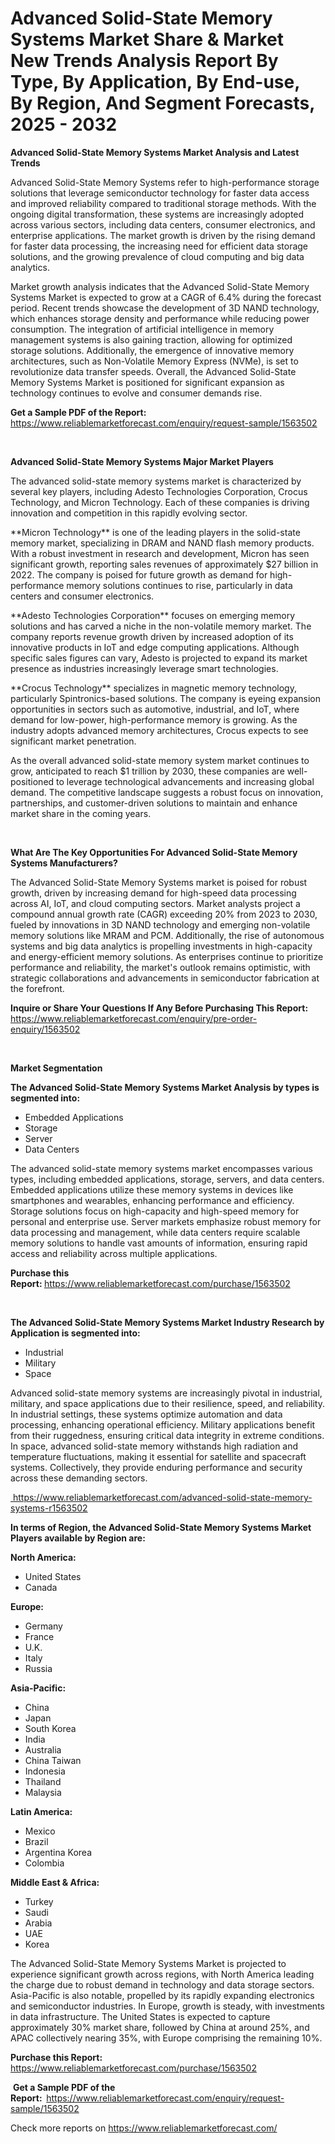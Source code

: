 <p><h1>Advanced Solid-State Memory Systems Market Share & Market New Trends Analysis Report By Type, By Application, By End-use, By Region, And Segment Forecasts, 2025 - 2032</h1></p><p><strong>Advanced Solid-State Memory Systems Market Analysis and Latest Trends</strong></p>
<p><p>Advanced Solid-State Memory Systems refer to high-performance storage solutions that leverage semiconductor technology for faster data access and improved reliability compared to traditional storage methods. With the ongoing digital transformation, these systems are increasingly adopted across various sectors, including data centers, consumer electronics, and enterprise applications. The market growth is driven by the rising demand for faster data processing, the increasing need for efficient data storage solutions, and the growing prevalence of cloud computing and big data analytics.</p><p>Market growth analysis indicates that the Advanced Solid-State Memory Systems Market is expected to grow at a CAGR of 6.4% during the forecast period. Recent trends showcase the development of 3D NAND technology, which enhances storage density and performance while reducing power consumption. The integration of artificial intelligence in memory management systems is also gaining traction, allowing for optimized storage solutions. Additionally, the emergence of innovative memory architectures, such as Non-Volatile Memory Express (NVMe), is set to revolutionize data transfer speeds. Overall, the Advanced Solid-State Memory Systems Market is positioned for significant expansion as technology continues to evolve and consumer demands rise.</p></p>
<p><strong>Get a Sample PDF of the Report:&nbsp;</strong> <a href="https://www.reliablemarketforecast.com/enquiry/request-sample/1563502?utm_campaign=3454&utm_medium=2&utm_source=Github&utm_content=ia&utm_term=06042025&utm_id=advanced-solid-state-memory-systems">https://www.reliablemarketforecast.com/enquiry/request-sample/1563502</a></p>
<p>&nbsp;</p>
<p><strong>Advanced Solid-State Memory Systems Major Market Players</strong></p>
<p><p>The advanced solid-state memory systems market is characterized by several key players, including Adesto Technologies Corporation, Crocus Technology, and Micron Technology. Each of these companies is driving innovation and competition in this rapidly evolving sector.</p><p>**Micron Technology** is one of the leading players in the solid-state memory market, specializing in DRAM and NAND flash memory products. With a robust investment in research and development, Micron has seen significant growth, reporting sales revenues of approximately $27 billion in 2022. The company is poised for future growth as demand for high-performance memory solutions continues to rise, particularly in data centers and consumer electronics.</p><p>**Adesto Technologies Corporation** focuses on emerging memory solutions and has carved a niche in the non-volatile memory market. The company reports revenue growth driven by increased adoption of its innovative products in IoT and edge computing applications. Although specific sales figures can vary, Adesto is projected to expand its market presence as industries increasingly leverage smart technologies.</p><p>**Crocus Technology** specializes in magnetic memory technology, particularly Spintronics-based solutions. The company is eyeing expansion opportunities in sectors such as automotive, industrial, and IoT, where demand for low-power, high-performance memory is growing. As the industry adopts advanced memory architectures, Crocus expects to see significant market penetration.</p><p>As the overall advanced solid-state memory system market continues to grow, anticipated to reach $1 trillion by 2030, these companies are well-positioned to leverage technological advancements and increasing global demand. The competitive landscape suggests a robust focus on innovation, partnerships, and customer-driven solutions to maintain and enhance market share in the coming years.</p></p>
<p>&nbsp;</p>
<p><strong>What Are The Key Opportunities For Advanced Solid-State Memory Systems Manufacturers?</strong></p>
<p><p>The Advanced Solid-State Memory Systems market is poised for robust growth, driven by increasing demand for high-speed data processing across AI, IoT, and cloud computing sectors. Market analysts project a compound annual growth rate (CAGR) exceeding 20% from 2023 to 2030, fueled by innovations in 3D NAND technology and emerging non-volatile memory solutions like MRAM and PCM. Additionally, the rise of autonomous systems and big data analytics is propelling investments in high-capacity and energy-efficient memory solutions. As enterprises continue to prioritize performance and reliability, the market's outlook remains optimistic, with strategic collaborations and advancements in semiconductor fabrication at the forefront.</p></p>
<p><strong>Inquire or Share Your Questions If Any Before Purchasing This Report:</strong> <a href="https://www.reliablemarketforecast.com/enquiry/pre-order-enquiry/1563502?utm_campaign=3454&utm_medium=2&utm_source=Github&utm_content=ia&utm_term=06042025&utm_id=advanced-solid-state-memory-systems">https://www.reliablemarketforecast.com/enquiry/pre-order-enquiry/1563502</a></p>
<p>&nbsp;</p>
<p><strong>Market Segmentation</strong></p>
<p><strong>The Advanced Solid-State Memory Systems Market Analysis by types is segmented into:</strong></p>
<p><ul><li>Embedded Applications</li><li>Storage</li><li>Server</li><li>Data Centers</li></ul></p>
<p><p>The advanced solid-state memory systems market encompasses various types, including embedded applications, storage, servers, and data centers. Embedded applications utilize these memory systems in devices like smartphones and wearables, enhancing performance and efficiency. Storage solutions focus on high-capacity and high-speed memory for personal and enterprise use. Server markets emphasize robust memory for data processing and management, while data centers require scalable memory solutions to handle vast amounts of information, ensuring rapid access and reliability across multiple applications.</p></p>
<p><strong>Purchase this Report:&nbsp;</strong><a href="https://www.reliablemarketforecast.com/purchase/1563502?utm_campaign=3454&utm_medium=2&utm_source=Github&utm_content=ia&utm_term=06042025&utm_id=advanced-solid-state-memory-systems">https://www.reliablemarketforecast.com/purchase/1563502</a></p>
<p>&nbsp;</p>
<p><strong>The Advanced Solid-State Memory Systems Market Industry Research by Application is segmented into:</strong></p>
<p><ul><li>Industrial</li><li>Military</li><li>Space</li></ul></p>
<p><p>Advanced solid-state memory systems are increasingly pivotal in industrial, military, and space applications due to their resilience, speed, and reliability. In industrial settings, these systems optimize automation and data processing, enhancing operational efficiency. Military applications benefit from their ruggedness, ensuring critical data integrity in extreme conditions. In space, advanced solid-state memory withstands high radiation and temperature fluctuations, making it essential for satellite and spacecraft systems. Collectively, they provide enduring performance and security across these demanding sectors.</p></p>
<p><a href="https://www.reliablemarketforecast.com/advanced-solid-state-memory-systems-r1563502?utm_campaign=3454&utm_medium=2&utm_source=Github&utm_content=ia&utm_term=06042025&utm_id=advanced-solid-state-memory-systems">&nbsp;https://www.reliablemarketforecast.com/advanced-solid-state-memory-systems-r1563502</a></p>
<p><strong>In terms of Region, the Advanced Solid-State Memory Systems Market Players available by Region are:</strong></p>
<p>
    <p> <strong> North America: </strong>
        <ul>
            <li>United States</li>
            <li>Canada</li>
        </ul>
        </p> 
    <p> <strong> Europe: </strong>
        <ul>
            <li>Germany</li>
            <li>France</li>
            <li>U.K.</li>
            <li>Italy</li>
            <li>Russia</li>
        </ul>
        </p> 
    <p> <strong> Asia-Pacific: </strong>
        <ul>
            <li>China</li>
            <li>Japan</li>
            <li>South Korea</li>
            <li>India</li>
            <li>Australia</li>
            <li>China Taiwan</li>
            <li>Indonesia</li>
            <li>Thailand</li>
            <li>Malaysia</li>
        </ul>
        </p> 
    <p> <strong> Latin America: </strong>
        <ul>
            <li>Mexico</li>
            <li>Brazil</li>
            <li>Argentina Korea</li>
            <li>Colombia</li>
        </ul>
        </p> 
    <p> <strong> Middle East & Africa: </strong>
        <ul>
            <li>Turkey</li>
            <li>Saudi</li>
            <li>Arabia</li>
            <li>UAE</li>
            <li>Korea</li>
        </ul>
    </p>
    </p>
<p><p>The Advanced Solid-State Memory Systems Market is projected to experience significant growth across regions, with North America leading the charge due to robust demand in technology and data storage sectors. Asia-Pacific is also notable, propelled by its rapidly expanding electronics and semiconductor industries. In Europe, growth is steady, with investments in data infrastructure. The United States is expected to capture approximately 30% market share, followed by China at around 25%, and APAC collectively nearing 35%, with Europe comprising the remaining 10%.</p></p>
<p><strong>Purchase this Report: </strong><a href="https://www.reliablemarketforecast.com/purchase/1563502?utm_campaign=3454&utm_medium=2&utm_source=Github&utm_content=ia&utm_term=06042025&utm_id=advanced-solid-state-memory-systems">https://www.reliablemarketforecast.com/purchase/1563502</a></p>
<p>&nbsp;<strong>Get a Sample PDF of the Report:&nbsp;&nbsp;</strong><a href="https://www.reliablemarketforecast.com/enquiry/request-sample/1563502?utm_campaign=3454&utm_medium=2&utm_source=Github&utm_content=ia&utm_term=06042025&utm_id=advanced-solid-state-memory-systems">https://www.reliablemarketforecast.com/enquiry/request-sample/1563502</a></p>
<p><strong></strong></p>
<p>Check more reports on <a href="https://www.reliablemarketforecast.com/?utm_campaign=3454&utm_medium=2&utm_source=Github&utm_content=ia&utm_term=06042025&utm_id=advanced-solid-state-memory-systems">https://www.reliablemarketforecast.com/</a></p>